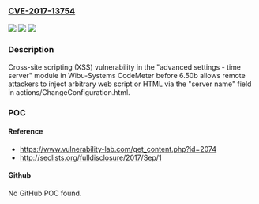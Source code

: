 ### [CVE-2017-13754](https://cve.mitre.org/cgi-bin/cvename.cgi?name=CVE-2017-13754)
![](https://img.shields.io/static/v1?label=Product&message=n%2Fa&color=blue)
![](https://img.shields.io/static/v1?label=Version&message=n%2Fa&color=blue)
![](https://img.shields.io/static/v1?label=Vulnerability&message=n%2Fa&color=brighgreen)

### Description

Cross-site scripting (XSS) vulnerability in the "advanced settings - time server" module in Wibu-Systems CodeMeter before 6.50b allows remote attackers to inject arbitrary web script or HTML via the "server name" field in actions/ChangeConfiguration.html.

### POC

#### Reference
- https://www.vulnerability-lab.com/get_content.php?id=2074
- http://seclists.org/fulldisclosure/2017/Sep/1

#### Github
No GitHub POC found.

